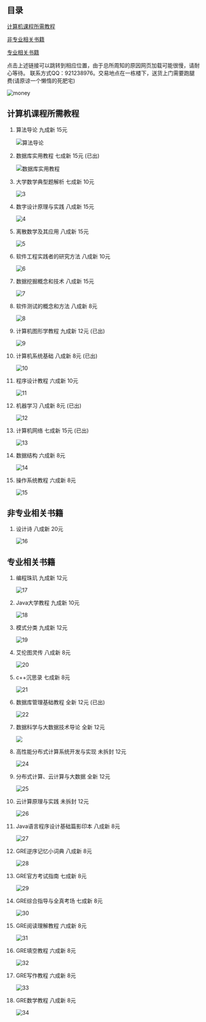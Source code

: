 
## 目录

[计算机课程所需教程](#计算机课程所需教程)

[非专业相关书籍](#非专业相关书籍)

[专业相关书籍](#专业相关书籍)

点击上述链接可以跳转到相应位置，由于总所周知的原因网页加载可能很慢，请耐心等待。
联系方式QQ：921238976。交易地点在一栋楼下，送货上门需要跑腿费(请原谅一个懒惰的死肥宅)


![money](https://raw.githubusercontent.com/HuangWenJ/PicBed/master/img/money.jpg)
## 计算机课程所需教程

1. 算法导论  九成新  15元

   ![算法导论](https://raw.githubusercontent.com/HuangWenJ/PicBed/master/img/1.jpg)

2. 数据库实用教程 七成新 15元  (已出)

   ![数据库实用教程](https://raw.githubusercontent.com/HuangWenJ/PicBed/master/img/2.jpg)

3. 大学数学典型题解析  七成新 10元

   ![3](https://raw.githubusercontent.com/HuangWenJ/PicBed/master/img/3.jpg)

4. 数字设计原理与实践 八成新 15元

   ![4](https://raw.githubusercontent.com/HuangWenJ/PicBed/master/img/4.jpg)

5. 离散数学及其应用	八成新	15元

   ![5](https://raw.githubusercontent.com/HuangWenJ/PicBed/master/img/5.jpg)

6. 软件工程实践者的研究方法	八成新	10元

   ![6](https://raw.githubusercontent.com/HuangWenJ/PicBed/master/img/6.jpg)

7. 数据挖掘概念和技术	八成新	15元

   ![7](https://raw.githubusercontent.com/HuangWenJ/PicBed/master/img/7.jpg)

8. 软件测试的概念和方法	八成新	8元

   ![8](https://raw.githubusercontent.com/HuangWenJ/PicBed/master/img/8.jpg)

9. 计算机图形学教程	九成新	12元  (已出)

   ![9](https://raw.githubusercontent.com/HuangWenJ/PicBed/master/img/9.jpg)

10. 计算机系统基础	八成新	8元  (已出)

    ![10](https://raw.githubusercontent.com/HuangWenJ/PicBed/master/img/10.jpg)

11. 程序设计教程	六成新	10元

    ![11](https://raw.githubusercontent.com/HuangWenJ/PicBed/master/img/11.jpg)

12. 机器学习	八成新	8元  (已出)

    ![12](https://raw.githubusercontent.com/HuangWenJ/PicBed/master/img/12.jpg)

13. 计算机网络	七成新	15元  (已出)

    ![13](https://raw.githubusercontent.com/HuangWenJ/PicBed/master/img/13.jpg)

14. 数据结构	六成新	8元

    ![14](https://raw.githubusercontent.com/HuangWenJ/PicBed/master/img/14.jpg)

15. 操作系统教程	六成新	8元

    ![15](https://raw.githubusercontent.com/HuangWenJ/PicBed/master/img/15.jpg)



## 非专业相关书籍

1. 设计诗	八成新	20元

   ![16](https://raw.githubusercontent.com/HuangWenJ/PicBed/master/img/16.jpg)



## 专业相关书籍

1. 编程珠玑	九成新	12元

   ![17](https://raw.githubusercontent.com/HuangWenJ/PicBed/master/img/17.jpg)

2. Java大学教程	九成新	10元

   ![18](https://raw.githubusercontent.com/HuangWenJ/PicBed/master/img/18.jpg)

3. 模式分类	九成新	12元

   ![19](https://raw.githubusercontent.com/HuangWenJ/PicBed/master/img/19.jpg)

4. 艾伦图灵传	八成新	8元

   ![20](https://raw.githubusercontent.com/HuangWenJ/PicBed/master/img/20.jpg)

5. c++沉思录	七成新	8元

   ![21](https://raw.githubusercontent.com/HuangWenJ/PicBed/master/img/21.jpg)

6. 数据库管理基础教程	全新	12元  (已出)

   ![22](https://raw.githubusercontent.com/HuangWenJ/PicBed/master/img/22.jpg)

7. 数据科学与大数据技术导论	全新	12元

   ![](https://raw.githubusercontent.com/HuangWenJ/PicBed/master/img/23.jpg)

8. 高性能分布式计算系统开发与实现	未拆封	12元

   ![24](https://raw.githubusercontent.com/HuangWenJ/PicBed/master/img/24.jpg)

9. 分布式计算、云计算与大数据	全新	12元

   ![25](https://raw.githubusercontent.com/HuangWenJ/PicBed/master/img/25.jpg)

10. 云计算原理与实践	未拆封	12元

    ![26](https://raw.githubusercontent.com/HuangWenJ/PicBed/master/img/26.jpg)

11. Java语言程序设计基础篇影印本	八成新	8元

    ![27](https://raw.githubusercontent.com/HuangWenJ/PicBed/master/img/27.jpg)

12. GRE逆序记忆小词典	八成新	8元

    ![28](https://raw.githubusercontent.com/HuangWenJ/PicBed/master/img/28.jpg)

13. GRE官方考试指南	七成新	8元

    ![29](https://raw.githubusercontent.com/HuangWenJ/PicBed/master/img/29.jpg)

14. GRE综合指导与全真考场	七成新	8元

    ![30](https://raw.githubusercontent.com/HuangWenJ/PicBed/master/img/30.jpg)

15. GRE阅读理解教程	六成新	8元

    ![31](https://raw.githubusercontent.com/HuangWenJ/PicBed/master/img/31.jpg)

16. GRE填空教程	六成新	8元

    ![32](https://raw.githubusercontent.com/HuangWenJ/PicBed/master/img/32.jpg)

17. GRE写作教程	六成新	8元

    ![33](https://raw.githubusercontent.com/HuangWenJ/PicBed/master/img/33.jpg)

18. GRE数学教程	八成新	8元

    ![34](https://raw.githubusercontent.com/HuangWenJ/PicBed/master/img/34.jpg)





